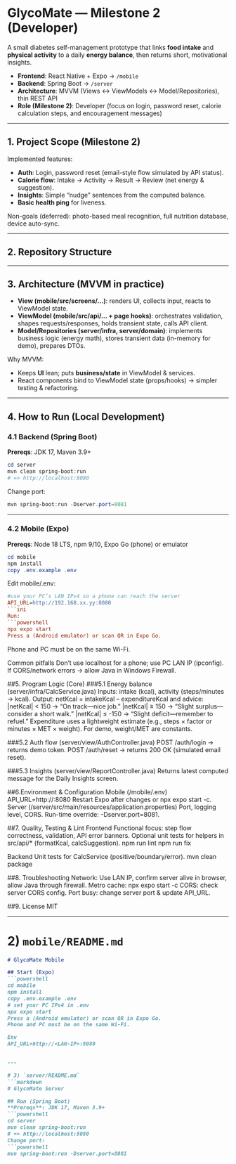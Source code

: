 # GlycoMate — Milestone 2 (Developer)

A small diabetes self-management prototype that links **food intake** and **physical activity** to a daily **energy balance**, then returns short, motivational insights.

- **Frontend**: React Native + Expo → `/mobile`
- **Backend**: Spring Boot → `/server`
- **Architecture**: MVVM (Views ↔ ViewModels ↔ Model/Repositories), thin REST API
- **Role (Milestone 2)**: Developer (focus on login, password reset, calorie calculation steps, and encouragement messages)

---

## 1. Project Scope (Milestone 2)

Implemented features:
- **Auth**: Login, password reset (email-style flow simulated by API status).
- **Calorie flow**: Intake → Activity → Result → Review (net energy & suggestion).
- **Insights**: Simple “nudge” sentences from the computed balance.
- **Basic health ping** for liveness.

Non-goals (deferred): photo-based meal recognition, full nutrition database, device auto-sync.

---

## 2. Repository Structure

---

## 3. Architecture (MVVM in practice)

- **View (mobile/src/screens/…)**: renders UI, collects input, reacts to ViewModel state.  
- **ViewModel (mobile/src/api/… + page hooks)**: orchestrates validation, shapes requests/responses, holds transient state, calls API client.  
- **Model/Repositories (server/infra, server/domain)**: implements business logic (energy math), stores transient data (in-memory for demo), prepares DTOs.

Why MVVM:
- Keeps **UI** lean; puts **business/state** in ViewModel & services.
- React components bind to ViewModel state (props/hooks) → simpler testing & refactoring.

---

## 4. How to Run (Local Development)

### 4.1 Backend (Spring Boot)
**Prereqs**: JDK 17, Maven 3.9+
```powershell
cd server
mvn clean spring-boot:run
# => http://localhost:8080
```
Change port:
```powershell
mvn spring-boot:run -Dserver.port=8081
```
---
### 4.2 Mobile (Expo)

**Prereqs**: Node 18 LTS, npm 9/10, Expo Go (phone) or emulator
```powershell
cd mobile
npm install
copy .env.example .env
```
Edit mobile/.env:
```ini
#use your PC’s LAN IPv4 so a phone can reach the server
API_URL=http://192.168.xx.yy:8080
```ini
Run:
```powershell
npx expo start
Press a (Android emulator) or scan QR in Expo Go.
```
Phone and PC must be on the same Wi-Fi.

Common pitfalls
Don’t use localhost for a phone; use PC LAN IP (ipconfig).
If CORS/network errors → allow Java in Windows Firewall.

##5. Program Logic (Core)
###5.1 Energy balance (server/infra/CalcService.java)
Inputs: intake (kcal), activity (steps/minutes → kcal).
Output: netKcal = intakeKcal – expenditureKcal and advice:
|netKcal| < 150 → “On track—nice job.”
|netKcal| ≥ 150 → “Slight surplus—consider a short walk.”
|netKcal| ≤ -150 → “Slight deficit—remember to refuel.”
Expenditure uses a lightweight estimate (e.g., steps × factor or minutes × MET × weight). For demo, weight/MET are constants.

###5.2 Auth flow (server/view/AuthController.java)
POST /auth/login → returns demo token.
POST /auth/reset → returns 200 OK (simulated email reset).

###5.3 Insights (server/view/ReportController.java)
Returns latest computed message for the Daily Insights screen.

##6.Environment & Configuration
Mobile (/mobile/.env)
API_URL=http://<LAN-IP>:8080
Restart Expo after changes or npx expo start -c.
Server (/server/src/main/resources/application.properties)
Port, logging level, CORS.
Run-time override: -Dserver.port=8081.

##7. Quality, Testing & Lint
Frontend
Functional focus: step flow correctness, validation, API error banners.
Optional unit tests for helpers in src/api/* (formatKcal, calcSuggestion).
npm run lint
npm run fix

Backend
Unit tests for CalcService (positive/boundary/error).
mvn clean package

##8. Troubleshooting
Network: Use LAN IP, confirm server alive in browser, allow Java through firewall.
Metro cache: npx expo start -c
CORS: check server CORS config.
Port busy: change server port & update API_URL.

##9. License
MIT

---

# 2) `mobile/README.md`
```markdown
# GlycoMate Mobile

## Start (Expo)
```powershell
cd mobile
npm install
copy .env.example .env
# set your PC IPv4 in .env
npx expo start
Press a (Android emulator) or scan QR in Expo Go.
Phone and PC must be on the same Wi-Fi.

Env
API_URL=http://<LAN-IP>:8080


---

# 3) `server/README.md`
```markdown
# GlycoMate Server

## Run (Spring Boot)
**Prereqs**: JDK 17, Maven 3.9+
```powershell
cd server
mvn clean spring-boot:run
# => http://localhost:8080
Change port:
```powershell  
mvn spring-boot:run -Dserver.port=8081

